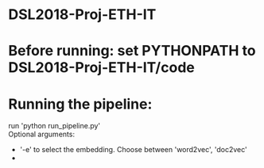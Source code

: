 # DSL2018-Proj-ETH-IT

# Before running: set PYTHONPATH to DSL2018-Proj-ETH-IT/code

# Running the pipeline:
run 'python run_pipeline.py' \
Optional arguments:
- '-e' to select the embedding. Choose between 'word2vec', 'doc2vec'
- 

